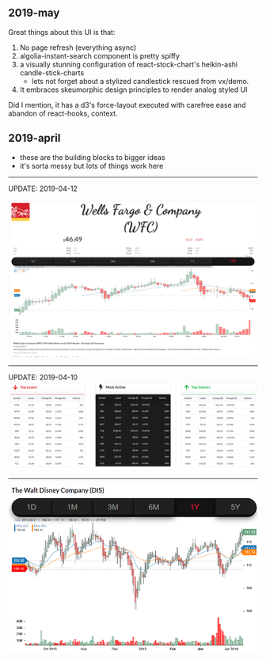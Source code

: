 2019-may
---
Great things about this UI is that:
1) No page refresh (everything async)
2) algolia-instant-search component is pretty spiffy
3) a visually stunning configuration of react-stock-chart's heikin-ashi candle-stick-charts
    - lets not forget about a stylized candlestick rescued from vx/demo. 
4) It embraces skeumorphic design principles to render analog styled UI

Did I mention,
it has a d3's force-layout executed with carefree ease and abandon of react-hooks, context.






2019-april
---
















- these are the building blocks to bigger ideas
- it's sorta messy but lots of things work here 

---
UPDATE: 2019-04-12

![stock-chart](./screenshots/quote.png)


---

UPDATE: 2019-04-10
![market-spotlight](./screenshots/market-spotlight.png)

---

![stock-chart](./screenshots/stock-chart.png)
